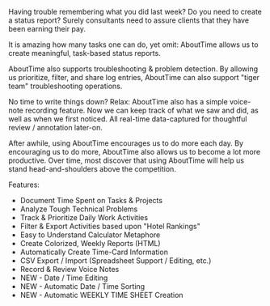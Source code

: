 Having trouble remembering what you did last week? Do you need to create a status report? Surely consultants need to assure clients that they have been earning their pay.

It is amazing how many tasks one can do, yet omit: AboutTime allows us to create meaningful, task-based status reports.

AboutTime also supports troubleshooting & problem detection. By allowing us prioritize, filter, and share log entries, AboutTime can also support "tiger team" troubleshooting operations.

No time to write things down? Relax: AboutTime also has a simple voice-note recording feature. Now we can keep track of what we saw and did, as well as when we first noticed. All real-time data-captured for thoughtful review / annotation later-on.

After awhile, using AboutTime encourages us to do more each day. By encouraging us to do more, AboutTime also allows us to become a lot more productive. Over time, most discover that using AboutTime will help us stand head-and-shoulders above the competition.

Features:

* Document Time Spent on Tasks & Projects
* Analyze Tough Technical Problems
* Track & Prioritize Daily Work Activities
* Filter & Export Activities based upon "Hotel Rankings"
* Easy to Understand Calculator Metaphore
* Create Colorized, Weekly Reports (HTML)
* Automatically Create Time-Card Information
* CSV Export / Import (Spreadsheet Support / Editing, etc.)
* Record & Review Voice Notes
* NEW - Date / Time Editing
* NEW - Automatic Date / Time Sorting
* NEW - Automatic WEEKLY TIME SHEET Creation
